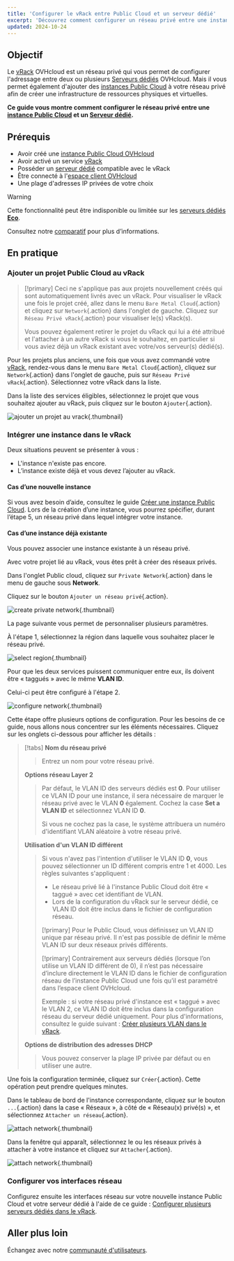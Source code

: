 ```yaml
---
title: 'Configurer le vRack entre Public Cloud et un serveur dédié'
excerpt: 'Découvrez comment configurer un réseau privé entre une instance Public Cloud et un serveur dédié.'
updated: 2024-10-24
---
```


## Objectif

Le [vRack](/links/network/vrack) OVHcloud est un réseau privé qui vous permet de configurer l'adressage entre deux ou plusieurs [Serveurs dédiés](/links/bare-metal/bare-metal) OVHcloud. Mais il vous permet également d'ajouter des [instances Public Cloud](https://www.ovh.com/fr/public-cloud/instances/) à votre réseau privé afin de créer une infrastructure de ressources physiques et virtuelles.

**Ce guide vous montre comment configurer le réseau privé entre une [instance Public Cloud](/pages/public_cloud/compute/public-cloud-first-steps) et un [Serveur dédié](/links/bare-metal/bare-metal).**

## Prérequis

* Avoir créé une [instance Public Cloud OVHcloud](/pages/public_cloud/compute/public-cloud-first-steps)
* Avoir activé un service [vRack](/links/network/vrack)
* Posséder un [serveur dédié](/links/bare-metal/bare-metal) compatible avec le vRack
* Être connecté à l'[espace client OVHcloud](/links/manager)
* Une plage d'adresses IP privées de votre choix

> [!warning]
> Cette fonctionnalité peut être indisponible ou limitée sur les [serveurs dédiés **Eco**](https://eco.ovhcloud.com/fr/about/).
>
> Consultez notre [comparatif](https://eco.ovhcloud.com/fr/compare/) pour plus d’informations.

## En pratique

### Ajouter un projet Public Cloud au vRack

> [!primary]
> Ceci ne s'applique pas aux projets nouvellement créés qui sont automatiquement livrés avec un vRack. Pour visualiser le vRack une fois le projet créé, allez dans le menu `Bare Metal Cloud`{.action} et cliquez sur `Network`{.action} dans l'onglet de gauche. Cliquez sur `Réseau Privé vRack`{.action} pour visualiser le(s) vRack(s).
>
> Vous pouvez également retirer le projet du vRack qui lui a été attribué et l'attacher à un autre vRack si vous le souhaitez, en particulier si vous aviez déjà un vRack existant avec votre/vos serveur(s) dédié(s).

Pour les projets plus anciens, une fois que vous avez commandé votre [vRack](/links/network/vrack), rendez-vous dans le menu `Bare Metal Cloud`{.action}, cliquez sur `Network`{.action} dans l'onglet de gauche, puis sur `Réseau Privé vRack`{.action}. Sélectionnez votre vRack dans la liste.

Dans la liste des services éligibles, sélectionnez le projet que vous souhaitez ajouter au vRack, puis cliquez sur le bouton `Ajouter`{.action}.

![ajouter un projet au vrack](images/addprojectvrack.png){.thumbnail}

### Intégrer une instance dans le vRack

Deux situations peuvent se présenter à vous :

- L'instance n'existe pas encore.
- L’instance existe déjà et vous devez l’ajouter au vRack.

#### Cas d’une nouvelle instance

Si vous avez besoin d’aide, consultez le guide [Créer une instance Public Cloud](/pages/public_cloud/compute/public-cloud-first-steps). Lors de la création d’une instance, vous pourrez spécifier, durant l’étape 5, un réseau privé dans lequel intégrer votre instance.

#### Cas d’une instance déjà existante

Vous pouvez associer une instance existante à un réseau privé.

Avec votre projet lié au vRack, vous êtes prêt à créer des réseaux privés.

Dans l'onglet Public cloud, cliquez sur `Private Network`{.action} dans le menu de gauche sous **Network**.

Cliquez sur le bouton `Ajouter un réseau privé`{.action}. 

![create private network](images/vrack2022-03.png){.thumbnail}

La page suivante vous permet de personnaliser plusieurs paramètres.

À l'étape 1, sélectionnez la région dans laquelle vous souhaitez placer le réseau privé.

![select region](images/vrack2024-01.png){.thumbnail}

Pour que les deux services puissent communiquer entre eux, ils doivent être « taggués » avec le même **VLAN ID**.

Celui-ci peut être configuré à l'étape 2.

![configure network](images/configure_private_network.png){.thumbnail}

Cette étape offre plusieurs options de configuration. Pour les besoins de ce guide, nous allons nous concentrer sur les éléments nécessaires. Cliquez sur les onglets ci-dessous pour afficher les détails :

> [!tabs]
> **Nom du réseau privé**
>>
>> Entrez un nom pour votre réseau privé.<br>
>>
> **Options réseau Layer 2**
>>
>> Par défaut, le VLAN ID des serveurs dédiés est **0**. Pour utiliser ce VLAN ID pour une instance, il sera nécessaire de marquer le réseau privé avec le VLAN **0** également.
>> Cochez la case **Set a VLAN ID** et sélectionnez VLAN ID **0**.
>>
>> Si vous ne cochez pas la case, le système attribuera un numéro d'identifiant VLAN aléatoire à votre réseau privé.
>>
> **Utilisation d'un VLAN ID différent**
>>
>> Si vous n'avez pas l'intention d'utiliser le VLAN ID **0**, vous pouvez sélectionner un ID différent compris entre 1 et 4000. Les règles suivantes s'appliquent :
>>
>> - Le réseau privé lié à l'instance Public Cloud doit être « taggué » avec cet identifiant de VLAN.
>> - Lors de la configuration du vRack sur le serveur dédié, ce VLAN ID doit être inclus dans le fichier de configuration réseau.
>>
>> [!primary]
>> Pour le Public Cloud, vous définissez un VLAN ID unique par réseau privé. Il n'est pas possible de définir le même VLAN ID sur deux réseaux privés différents.
>>
>> [!primary]
>> Contrairement aux serveurs dédiés (lorsque l’on utilise un VLAN ID différent de 0), il n’est pas nécessaire d’inclure directement le VLAN ID dans le fichier de configuration réseau de l’instance Public Cloud une fois qu’il est paramétré dans l’espace client OVHcloud.
>>
>> Exemple : si votre réseau privé d'instance est « taggué » avec le VLAN 2, ce VLAN ID doit être inclus dans la configuration réseau du serveur dédié uniquement. Pour plus d'informations, consultez le guide suivant : [Créer plusieurs VLAN dans le vRack](/pages/bare_metal_cloud/dedicated_servers/creating-multiple-vlan-in-a-vrack).<br>
>>
> **Options de distribution des adresses DHCP**
>>
>> Vous pouvez conserver la plage IP privée par défaut ou en utiliser une autre.
>>

Une fois la configuration terminée, cliquez sur `Créer`{.action}. Cette opération peut prendre quelques minutes.

Dans le tableau de bord de l'instance correspondante, cliquez sur le bouton `...`{.action} dans la case « Réseaux », à côté de « Réseau(x) privé(s) », et sélectionnez `Attacher un réseau`{.action}.

![attach network](images/vrack2021-01.png){.thumbnail}

Dans la fenêtre qui apparaît, sélectionnez le ou les réseaux privés à attacher à votre instance et cliquez sur `Attacher`{.action}.

![attach network](images/attach_network.png){.thumbnail}

### Configurer vos interfaces réseau

Configurez ensuite les interfaces réseau sur votre nouvelle instance Public Cloud et votre serveur dédié à l'aide de ce guide : [Configurer plusieurs serveurs dédiés dans le vRack](/pages/bare_metal_cloud/dedicated_servers/vrack_configuring_on_dedicated_server).

## Aller plus loin

Échangez avec notre [communauté d'utilisateurs](/links/community).